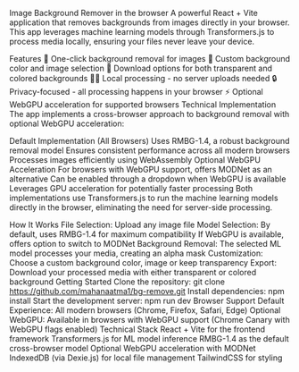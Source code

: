 Image Background Remover in the browser
A powerful React + Vite application that removes backgrounds from images directly in your browser. This app leverages machine learning models through Transformers.js to process media locally, ensuring your files never leave your device.

Features
🎯 One-click background removal for images
🎨 Custom background color and image selection
💾 Download options for both transparent and colored backgrounds
🏃‍♂️ Local processing - no server uploads needed
🔒 Privacy-focused - all processing happens in your browser
⚡ Optional WebGPU acceleration for supported browsers
Technical Implementation
The app implements a cross-browser approach to background removal with optional WebGPU acceleration:

Default Implementation (All Browsers)
Uses RMBG-1.4, a robust background removal model
Ensures consistent performance across all modern browsers
Processes images efficiently using WebAssembly
Optional WebGPU Acceleration
For browsers with WebGPU support, offers MODNet as an alternative
Can be enabled through a dropdown when WebGPU is available
Leverages GPU acceleration for potentially faster processing
Both implementations use Transformers.js to run the machine learning models directly in the browser, eliminating the need for server-side processing.

How It Works
File Selection: Upload any image file
Model Selection:
By default, uses RMBG-1.4 for maximum compatibility
If WebGPU is available, offers option to switch to MODNet
Background Removal: The selected ML model processes your media, creating an alpha mask
Customization: Choose a custom background color, image or keep transparency
Export: Download your processed media with either transparent or colored background
Getting Started
Clone the repository:
git clone https://github.com/mahanaatma1/bg-remove.git
Install dependencies:
npm install
Start the development server:
npm run dev
Browser Support
Default Experience: All modern browsers (Chrome, Firefox, Safari, Edge)
Optional WebGPU: Available in browsers with WebGPU support (Chrome Canary with WebGPU flags enabled)
Technical Stack
React + Vite for the frontend framework
Transformers.js for ML model inference
RMBG-1.4 as the default cross-browser model
Optional WebGPU acceleration with MODNet
IndexedDB (via Dexie.js) for local file management
TailwindCSS for styling
